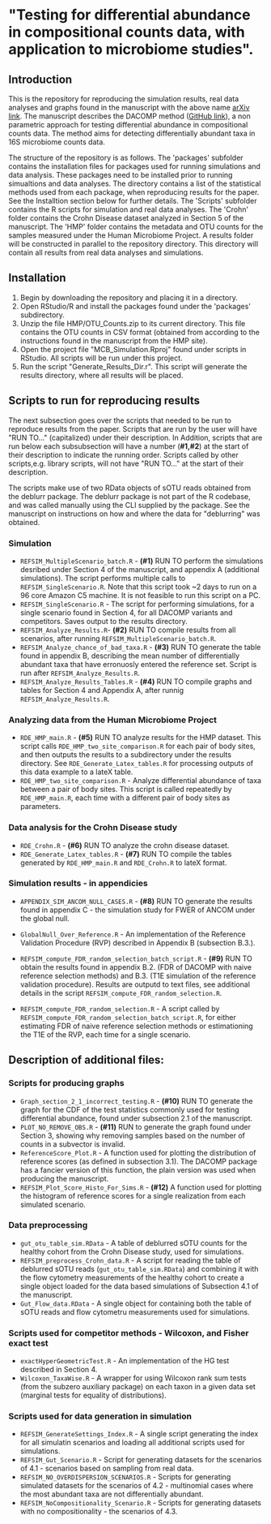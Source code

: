 # "Testing for differential abundance in compositional counts data, with application to microbiome studies".

## Introduction
This is the repository for reproducing the simulation results, real data analyses and graphs found in the manuscript with the above name [arXiv link](https://arxiv.org/pdf/1904.08937.pdf). The manuscript describes the DACOMP method ([GitHub link](https://github.com/barakbri/dacomp)), a non parametric approach for testing differential abundance in compositional counts data. The method aims for detecting differentially abundant taxa in 16S microbiome counts data.

The structure of the repository is as follows. The 'packages' subfolder contains the installation files for packages used for running simulations and data analysis. These packages need to be installed prior to running simualtions and data analyses. The directory contains a list of the statistical methods used from each package, when reproducing results for the paper. See the Installtion section below for further details. The 'Scripts' subfolder contains the R scripts for simulation and real data analyses. The 'Crohn' folder contains the  Crohn Disease dataset analyzed in Section 5 of the manuscript. The 'HMP' folder contains the  metadata and OTU counts for the samples measured under the Human Microbiome Project. A results folder will be constructed in parallel to the repository directory. This directory will contain all results from real data analyses and simulations.

## Installation

1. Begin by downloading the repository and placing it in a directory. 
2. Open RStudio/R and install the packages found under the 'packages' subdirectory.
3. Unzip the file HMP/OTU_Counts.zip to its current directory. This file contains the OTU counts in CSV format (obtained from according to the instructions found in the manuscript from the HMP site).
4. Open the project file "MCB_Simulation.Rproj" found under scripts in RStudio. All scripts will be run under this project.
5. Run the script "Generate_Results_Dir.r". This script will generate the results directory, where all results will be placed.


## Scripts to run for reproducing results

The next subsection goes over the scripts that needed to be run to reproduce results from the paper. Scripts that are run by the user will have "RUN TO..." (capitalized) under their description. In Addition, scripts that are run below each subsubsection will have a number (**#1,#2**) at the start of their description to indicate the running order. Scripts called by other scripts,e.g. library scripts, will not have "RUN TO..." at the start of their description.

The scripts make use of two RData objects of sOTU reads obtained from the deblurr package. The deblurr package is not part of the R codebase, and was called manually using the CLI supplied by the package. See the manuscript on instructions on how and where the data for "deblurring" was obtained.
    
### Simulation
   * `REFSIM_MultipleScenario_batch.R` - **(#1)** RUN TO perform the simulations desribed under Section 4 of the   manuscript, and appendix A (additional simulations). The script performs multiple calls to `REFSIM_SingleScenario.R`. Note that this script took ~2 days to run on a 96 core Amazon C5 machine. It is not feasible to run this script on a PC.
   * `REFSIM_SingleScenario.R` -  The script for performing simulations, for a single scenario found in Section 4, for all DACOMP variants and competitors. Saves output to the results directory.
   * `REFSIM_Analyze_Results.R`- **(#2)** RUN TO compile results from all scenarios, after running  `REFSIM_MultipleScenario_batch.R`.
   * `REFSIM_Analyze_chance_of_bad_taxa.R` - **(#3)** RUN TO generate the table found in appendix B, describing the mean number of differentially abundant taxa that have erronuosly entered the reference set. Script is run after `REFSIM_Analyze_Results.R`.
   * `REFSIM_Analyze_Results_Tables.R` - **(#4)** RUN TO compile graphs and tables for Section 4 and Appendix A, after runnig `REFSIM_Analyze_Results.R`.

### Analyzing data from the Human Microbiome Project
   * `RDE_HMP_main.R` - **(#5)** RUN TO analyze results for the HMP dataset. This script calls `RDE_HMP_two_site_comparison.R` for each pair of body sites, and then outputs the results to a subdirectory under the results directory. See `RDE_Generate_Latex_tables.R` for processing outputs of this data example to a lateX table.
   * `RDE_HMP_two_site_comparison.R` - Analyze differential abundance of taxa between a pair of body sites. This script is called repeatedly by `RDE_HMP_main.R`, each time with a different pair of body sites as parameters.
      
### Data analysis for the Crohn Disease study
   * `RDE_Crohn.R` - **(#6)** RUN TO analyze the crohn disease dataset.
   * `RDE_Generate_Latex_tables.R` - **(#7)** RUN TO compile the tables generated by `RDE_HMP_main.R` and `RDE_Crohn.R` to lateX format.

### Simulation results - in appendicies
   * `APPENDIX_SIM_ANCOM_NULL_CASES.R` - **(#8)** RUN TO generate the results found in appendix C - the simulation study for FWER of ANCOM under the global null.
   * `GlobalNull_Over_Reference.R` - An implementation of the Reference Validation Procedure (RVP) described in Appendix B (subsection B.3.).

   * `REFSIM_compute_FDR_random_selection_batch_script.R` - **(#9)** RUN TO obtain the results found in appendix B.2. (FDR of DACOMP with naive reference selection methods) and B.3. (T1E simulation of the reference validation procedure). Results are outputd to text files, see additional details in the script `REFSIM_compute_FDR_random_selection.R`.
   * `REFSIM_compute_FDR_random_selection.R` - A script called by `REFSIM_compute_FDR_random_selection_batch_script.R`, for either estimating FDR of naive reference selection methods or estimationing the T1E of the RVP, each time for a single scenario.

## Description of additional files:

### Scripts for producing graphs
* `Graph_section_2_1_incorrect_testing.R` - **(#10)** RUN TO generate the graph for the CDF of the test statistics commonly used for testing differential abundance, found under subsection 2.1 of the manuscript.
* `PLOT_NO_REMOVE_OBS.R`  - **(#11)** RUN to generate the graph found under Section 3, showing why removing samples based on the number of counts in a subvector is invalid.
* `ReferenceScore_Plot.R` - A function used for plotting the distribution of reference scores (as defined in subsection 3.1). The DACOMP package has a fancier version of this function, the plain version was used when producing the manuscript.
* `REFSIM_Plot_Score_Histo_For_Sims.R` -  **(#12)** A function used for plotting the histogram of reference scores for a single realization from each simulated scenario.

### Data preprocessing
* `gut_otu_table_sim.RData` - A table of deblurred sOTU counts for the healthy cohort from the Crohn Disease study, used for simulations.
* `REFSIM_preprocess_Crohn_data.R` - A script for reading the table of deblurred sOTU reads (`gut_otu_table_sim.RData`) and combining it with the flow cytometry measurements of the healthy cohort to create a single object loaded for the data based simulations of Subsection 4.1 of the manuscript.
* `Gut_Flow_data.RData` - A single object for containing both the table of sOTU reads and flow cytometru measurements used for simulations.


### Scripts used for competitor methods - Wilcoxon, and Fisher exact test
* `exactHyperGeometricTest.R` - An implementation of the HG test described in Section 4.
* `Wilcoxon_TaxaWise.R` - A wrapper for using Wilcoxon rank sum tests (from the subzero auxiliary package) on each taxon in a given data set (marginal tests for equality of distributions).

### Scripts used for data generation in simulation
* `REFSIM_GenerateSettings_Index.R` - A single script generating the index for all simulatin scenarios and loading all additional scripts used for simulations.
* `REFSIM_Gut_Scenario.R` - Script for generating datasets for the scenarios of 4.1 - scenarios based on sampling from real data.
* `REFSIM_NO_OVERDISPERSION_SCENARIOS.R` - Scripts for generating simulated datasets for the scenarios of 4.2 - multinomial cases where the most abundant taxa are not differentially abundant.
* `REFSIM_NoCompositionality_Scenario.R` - Scripts for generating datasets with no compositionality - the scenarios of 4.3.



